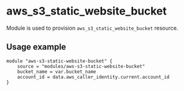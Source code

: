 # aws_s3_static_website_bucket

Module is used to provision `aws_s3_static_website_bucket` resource.

## Usage example

```
module "aws-s3-static-website-bucket" {
    source = "modules/aws-s3-static-website-bucket"
    bucket_name = var.bucket_name
    account_id = data.aws_caller_identity.current.account_id
}
```
